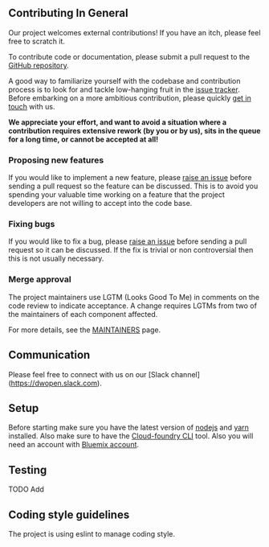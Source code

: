 ## Contributing In General

Our project welcomes external contributions! If you have an itch, please feel free to
scratch it.

To contribute code or documentation, please submit a pull request to the [GitHub
repository](https://github.com/IBM/watson-discovery-news-search).

A good way to familiarize yourself with the codebase and contribution process is
to look for and tackle low-hanging fruit in the [issue
tracker](https://github.com/IBM/watson-discovery-news-search/issues). Before embarking on
a more ambitious contribution, please quickly [get in touch](#communication)
with us.

**We appreciate your effort, and want to avoid a situation where a contribution
requires extensive rework (by you or by us), sits in the queue for a long time,
or cannot be accepted at all!**

### Proposing new features

If you would like to implement a new feature, please [raise an
issue](https://github.com/IBM/watson-discovery-news-search/issues) before sending a pull
request so the feature can be discussed. This is to avoid you spending your
valuable time working on a feature that the project developers are not willing
to accept into the code base.

### Fixing bugs

If you would like to fix a bug, please [raise an
issue](https://github.com/IBM/watson-discovery-news-search/issues) before sending a pull
request so it can be discussed. If the fix is trivial or non controversial then
this is not usually necessary.

### Merge approval

The project maintainers use LGTM (Looks Good To Me) in comments on the code
review to indicate acceptance. A change requires LGTMs from two of the
maintainers of each component affected.

For more details, see the [MAINTAINERS](MAINTAINERS.md) page.

## Communication

Please feel free to connect with us on our [Slack channel]
(https://dwopen.slack.com).

## Setup

Before starting make sure you have the latest version of [nodejs](https://nodejs.org/en/)
and [yarn](https://yarnpkg.com) installed. Also make sure to have the 
[Cloud-foundry CLI](https://github.com/cloudfoundry/cli) tool. Also you will need an
account with [Bluemix account](https://console.ng.bluemix.net/registration/).

## Testing

TODO Add

## Coding style guidelines

The project is using eslint to manage coding style.
